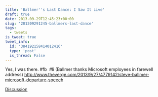 ```yaml
---
title: 'Ballmer''s Last Dance: I Saw It Live'
draft: true
date: 2013-09-29T12:45:23+00:00
slug: '201309291245-ballmers-last-dance'
tags:
  - tweets
is_tweet: true
tweet_info:
  id: '384192158414012416'
  type: 'post'
  is_thread: False
---
```




Yes, I was there.  #fb  #li (Ballmer thanks Microsoft employees in farewell address) <http://www.theverge.com/2013/9/27/4779142/steve-ballmer-microsoft-departure-speech>

[Discussion](https://x.com/sytelus/status/384192158414012416)
